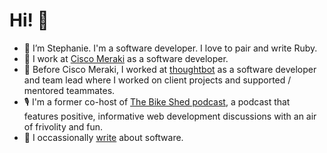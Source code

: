 # Hi! 🐳 

- 👋 I’m Stephanie. I'm a software developer. I love to pair and write Ruby.
- 💼 I work at [Cisco Meraki](https://meraki.cisco.com/) as a software developer.
- 🤖 Before Cisco Meraki, I worked at [thoughtbot](https://thoughtbot.com/) as a software developer and team lead where I worked on client projects and supported / mentored teammates.
- 🎙 I'm a former co-host of [The Bike Shed podcast](https://www.bikeshed.fm/), a podcast that features positive, informative web development discussions with an air of frivolity and fun.
- 📝 I occassionally [write](https://thoughtbot.com/blog/authors/stephanie-viccari) about software.
